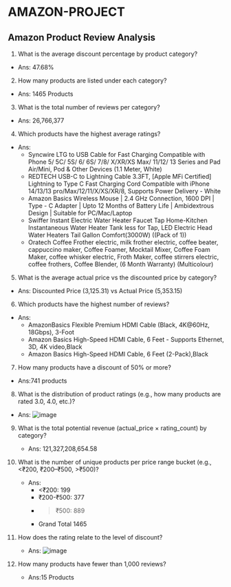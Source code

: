 # AMAZON-PROJECT

## Amazon Product Review Analysis

1.	What is the average discount percentage by product category?
   - Ans: 47.68%
     
2.	How many products are listed under each category?
   - Ans: 1465 Products
     
3.	What is the total number of reviews per category?
   - Ans: 26,766,377
     
4.	Which products have the highest average ratings?
   - Ans:
     - Syncwire LTG to USB Cable for Fast Charging Compatible with Phone 5/ 5C/ 5S/ 6/ 6S/ 7/8/ X/XR/XS Max/ 11/12/ 13 Series and Pad Air/Mini, Pod & Other Devices (1.1 Meter, White)
     - REDTECH USB-C to Lightning Cable 3.3FT, [Apple MFi Certified] Lightning to Type C Fast Charging Cord Compatible with iPhone 14/13/13 pro/Max/12/11/X/XS/XR/8, Supports Power Delivery - White
     - Amazon Basics Wireless Mouse | 2.4 GHz Connection, 1600 DPI | Type - C Adapter | Upto 12 Months of Battery Life | Ambidextrous Design | Suitable for PC/Mac/Laptop
     - Swiffer Instant Electric Water Heater Faucet Tap Home-Kitchen Instantaneous Water Heater Tank less for Tap, LED Electric Head Water Heaters Tail Gallon Comfort(3000W) ((Pack of 1))
     - Oratech Coffee Frother electric, milk frother electric, coffee beater, cappuccino maker, Coffee Foamer, Mocktail Mixer, Coffee Foam Maker, coffee whisker electric, Froth Maker, coffee stirrers electric, coffee frothers, Coffee Blender, (6 Month Warranty) (Multicolour)
       
5.	What is the average actual price vs the discounted price by category?
   - Ans:  Discounted Price (3,125.31) vs Actual Price (5,353.15)
     
6.	Which products have the highest number of reviews?
   - Ans:
     - AmazonBasics Flexible Premium HDMI Cable (Black, 4K@60Hz, 18Gbps), 3-Foot
     - Amazon Basics High-Speed HDMI Cable, 6 Feet - Supports Ethernet, 3D, 4K video,Black
     - Amazon Basics High-Speed HDMI Cable, 6 Feet (2-Pack),Black
    
7.	How many products have a discount of 50% or more?
   - Ans:741 products

8.	What is the distribution of product ratings (e.g., how many products are rated 3.0, 
4.0, etc.)? 
   - Ans:
     ![image](https://github.com/user-attachments/assets/9cdc3c02-e9ba-4b1b-892e-8a3f4a7627d5)

9.	What is the total potential revenue (actual_price × rating_count) by category?
    - Ans: 121,327,208,654.58 

10.	What is the number of unique products per price range bucket (e.g., <₹200, ₹200–₹500, >₹500)?
    - Ans:
       - <₹200:	      199
       - ₹200-₹500:	  377
       - >₹500:	      889
       - Grand Total	1465
     
11.	How does the rating relate to the level of discount?
     - Ans:
       ![image](https://github.com/user-attachments/assets/03f6c8d1-c9bd-4c93-be9e-0c7cc8e3d67e)
 

12.	How many products have fewer than 1,000 reviews? 
    - Ans:15 Products

   
  

